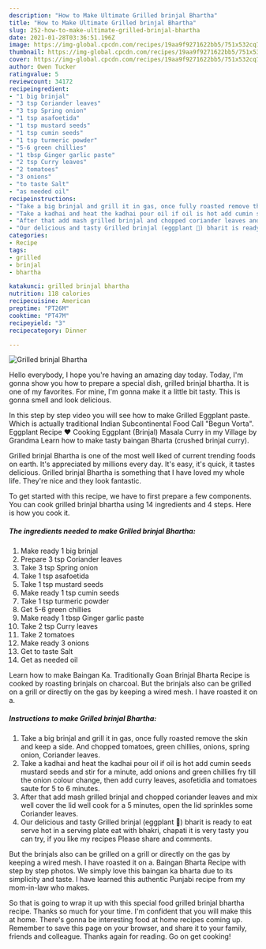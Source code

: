 ```yaml
---
description: "How to Make Ultimate Grilled brinjal Bhartha"
title: "How to Make Ultimate Grilled brinjal Bhartha"
slug: 252-how-to-make-ultimate-grilled-brinjal-bhartha
date: 2021-01-28T03:36:51.196Z
image: https://img-global.cpcdn.com/recipes/19aa9f9271622bb5/751x532cq70/grilled-brinjal-bhartha-recipe-main-photo.jpg
thumbnail: https://img-global.cpcdn.com/recipes/19aa9f9271622bb5/751x532cq70/grilled-brinjal-bhartha-recipe-main-photo.jpg
cover: https://img-global.cpcdn.com/recipes/19aa9f9271622bb5/751x532cq70/grilled-brinjal-bhartha-recipe-main-photo.jpg
author: Owen Tucker
ratingvalue: 5
reviewcount: 34172
recipeingredient:
- "1 big brinjal"
- "3 tsp Coriander leaves"
- "3 tsp Spring onion"
- "1 tsp asafoetida"
- "1 tsp mustard seeds"
- "1 tsp cumin seeds"
- "1 tsp turmeric powder"
- "5-6 green chillies"
- "1 tbsp Ginger garlic paste"
- "2 tsp Curry leaves"
- "2 tomatoes"
- "3 onions"
- "to taste Salt"
- "as needed oil"
recipeinstructions:
- "Take a big brinjal and grill it in gas, once fully roasted remove the skin and keep a side. And chopped tomatoes, green chillies, onions, spring onion, Coriander leaves."
- "Take a kadhai and heat the kadhai pour oil if oil is hot add cumin seeds mustard seeds and stir for a minute, add onions and green chillies fry till the onion colour change, then add curry leaves, asofetidia and tomatoes saute for 5 to 6 minutes."
- "After that add mash grilled brinjal and chopped coriander leaves and mix well cover the lid well cook for a 5 minutes, open the lid sprinkles some Coriander leaves."
- "Our delicious and tasty Grilled brinjal (eggplant 🍆) bharit is ready to eat serve hot in a serving plate eat with bhakri, chapati it is very tasty you can try, if you like my recipes Please share and comments."
categories:
- Recipe
tags:
- grilled
- brinjal
- bhartha

katakunci: grilled brinjal bhartha 
nutrition: 118 calories
recipecuisine: American
preptime: "PT26M"
cooktime: "PT47M"
recipeyield: "3"
recipecategory: Dinner

---
```



![Grilled brinjal Bhartha](https://img-global.cpcdn.com/recipes/19aa9f9271622bb5/751x532cq70/grilled-brinjal-bhartha-recipe-main-photo.jpg)

Hello everybody, I hope you're having an amazing day today. Today, I'm gonna show you how to prepare a special dish, grilled brinjal bhartha. It is one of my favorites. For mine, I'm gonna make it a little bit tasty. This is gonna smell and look delicious.

In this step by step video you will see how to make Grilled Eggplant paste. Which is actually traditional Indian Subcontinental Food Call &#34;Begun Vorta&#34;. Eggplant Recipe ❤ Cooking Eggplant (Brinjal) Masala Curry in my Village by Grandma Learn how to make tasty baingan Bharta (crushed brinjal curry).

Grilled brinjal Bhartha is one of the most well liked of current trending foods on earth. It's appreciated by millions every day. It's easy, it's quick, it tastes delicious. Grilled brinjal Bhartha is something that I have loved my whole life. They're nice and they look fantastic.


To get started with this recipe, we have to first prepare a few components. You can cook grilled brinjal bhartha using 14 ingredients and 4 steps. Here is how you cook it.

<!--inarticleads1-->

##### The ingredients needed to make Grilled brinjal Bhartha:

1. Make ready 1 big brinjal
1. Prepare 3 tsp Coriander leaves
1. Take 3 tsp Spring onion
1. Take 1 tsp asafoetida
1. Take 1 tsp mustard seeds
1. Make ready 1 tsp cumin seeds
1. Take 1 tsp turmeric powder
1. Get 5-6 green chillies
1. Make ready 1 tbsp Ginger garlic paste
1. Take 2 tsp Curry leaves
1. Take 2 tomatoes
1. Make ready 3 onions
1. Get to taste Salt
1. Get as needed oil


Learn how to make Baingan Ka. Traditionally Goan Brinjal Bharta Recipe is cooked by roasting brinjals on charcoal. But the brinjals also can be grilled on a grill or directly on the gas by keeping a wired mesh. I have roasted it on a. 

<!--inarticleads2-->

##### Instructions to make Grilled brinjal Bhartha:

1. Take a big brinjal and grill it in gas, once fully roasted remove the skin and keep a side. And chopped tomatoes, green chillies, onions, spring onion, Coriander leaves.
1. Take a kadhai and heat the kadhai pour oil if oil is hot add cumin seeds mustard seeds and stir for a minute, add onions and green chillies fry till the onion colour change, then add curry leaves, asofetidia and tomatoes saute for 5 to 6 minutes.
1. After that add mash grilled brinjal and chopped coriander leaves and mix well cover the lid well cook for a 5 minutes, open the lid sprinkles some Coriander leaves.
1. Our delicious and tasty Grilled brinjal (eggplant 🍆) bharit is ready to eat serve hot in a serving plate eat with bhakri, chapati it is very tasty you can try, if you like my recipes Please share and comments.


But the brinjals also can be grilled on a grill or directly on the gas by keeping a wired mesh. I have roasted it on a. Baingan Bharta Recipe with step by step photos. We simply love this baingan ka bharta due to its simplicity and taste. I have learned this authentic Punjabi recipe from my mom-in-law who makes. 

So that is going to wrap it up with this special food grilled brinjal bhartha recipe. Thanks so much for your time. I'm confident that you will make this at home. There's gonna be interesting food at home recipes coming up. Remember to save this page on your browser, and share it to your family, friends and colleague. Thanks again for reading. Go on get cooking!
